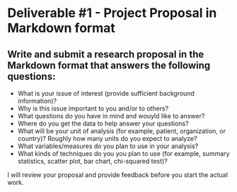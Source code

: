 # Deliverable #1 - Project Proposal in Markdown format
## Write and submit a research proposal in the Markdown format that answers the following questions:

- What is your issue of interest (provide sufficient background information)?
- Why is this issue important to you and/or to others?
- What questions do you have in mind and wouyld like to answer?
- Where do you get the data to help answer your questions?
- What will be your unit of analysis (for example, patient, organization, or country)? Roughly how many units do you expect to analyze?
- What variables/measures do you plan to use in your analysis?
- What kinds of techniques do you you plan to use (for example, summary statistics, scatter plot, bar chart, chi-squared test)?


I will review your proposal and provide feedback before you start the actual work.
